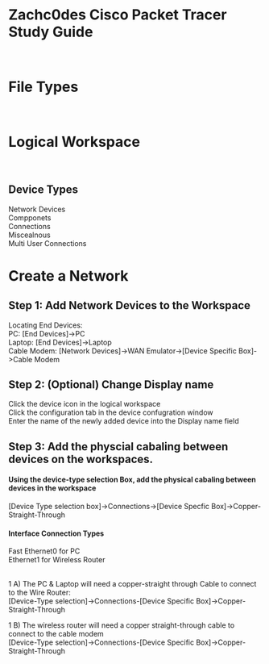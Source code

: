 <H1> Zachc0des Cisco Packet Tracer Study Guide </h1><BR>

<H1>File Types</H1><BR>

<H1>Logical Workspace </H1> <BR>
<H2>Device Types</H2>
<p1>Network Devices</p1><br>
<p1>Compponets</p1><br>
<p1>Connections</p1><br>
<p1>Miscealnous</p1><br>
<p1>Multi User Connections</p1><br>

<h1>Create a Network</h1>
<h2>Step 1: Add Network Devices to the Workspace</h2>
<p1>Locating End Devices:</p1><br>
<p1>PC: [End Devices]->PC</p1><br>
<p1>Laptop: [End Devices]->Laptop</p1><br>
<p1>Cable Modem: [Network Devices]->WAN Emulator->[Device Specific Box]->Cable Modem</p1>


<h2>Step 2: (Optional) Change Display name</h2>
<p1>Click the device icon in the logical workspace</p1><br>
<p1>Click the configuration tab in the device confugration window</p1><br>
<p1>Enter the name of the newly added device into the Display name field</p1>

<h2>Step 3: Add the physcial cabaling between devices on the workspaces.</h3>
<h4>Using the device-type selection Box, add the physical cabaling between devices in the workspace</h4>

<p1>[Device Type selection box]->Connections->[Device Specfic Box]->Copper-Straight-Through</p1>
<h4>Interface Connection Types</h4>
<p1>Fast Ethernet0 for PC<br>
Ethernet1 for Wireless Router
</p1><br><br>

<p1>1 A) The PC & Laptop will need a copper-straight through Cable to connect to the Wire Router:</p1><br>
<p1>[Device-Type selection]->Connections-[Device Specific Box]->Copper-Straight-Through</p1>

<p1>1 B)  The wireless router will need a copper straight-through cable to connect to the cable modem </p1><br>
<p1>[Device-Type selection]->Connections-[Device Specific Box]->Copper-Straight-Through</p1>
